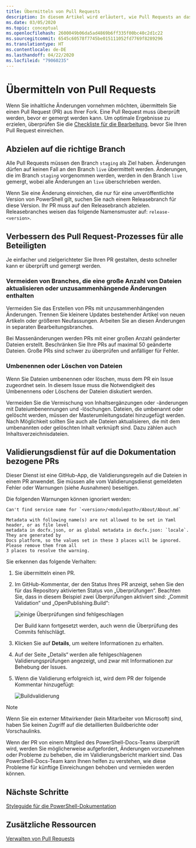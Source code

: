 ```yaml
---
title: Übermitteln von Pull Requests
description: In diesem Artikel wird erläutert, wie Pull Requests an das PowerShell-Docs-Team übermittelt werden.
ms.date: 03/05/2020
ms.topic: conceptual
ms.openlocfilehash: 2600049b06da5ad4869b6ff335f00bc40c2d1c22
ms.sourcegitcommit: 6545c60578f7745be015111052fd7769f8289296
ms.translationtype: HT
ms.contentlocale: de-DE
ms.lasthandoff: 04/22/2020
ms.locfileid: "79060235"
---
```

# <a name="how-to-submit-pull-requests"></a>Übermitteln von Pull Requests

Wenn Sie inhaltliche Änderungen vornehmen möchten, übermitteln Sie einen Pull Request (PR) aus Ihrer Fork. Eine Pull Request muss überprüft werden, bevor er gemergt werden kann. Um optimale Ergebnisse zu erzielen, überprüfen Sie die [Checkliste für die Bearbeitung](editorial-checklist.md), bevor Sie Ihren Pull Request einreichen.

## <a name="target-the-correct-branch"></a>Abzielen auf die richtige Branch

Alle Pull Requests müssen den Branch `staging` als Ziel haben. Änderungen dürfen auf keinen Fall an den Branch `live` übermittelt werden. Änderungen, die im Branch `staging` vorgenommen werden, werden in den Branch `live` gemergt, wobei alle Änderungen an `live` überschrieben werden.

Wenn Sie eine Änderung einreichen, die nur für eine unveröffentlichte Version von PowerShell gilt, suchen Sie nach einem Releasebranch für diese Version. Ihr PR muss auf den Releasebranch abzielen. Releasebranches weisen das folgende Namensmuster auf: `release-<version>`.

## <a name="make-the-pull-request-process-work-better-for-everyone"></a>Verbessern des Pull Request-Prozesses für alle Beteiligten

Je einfacher und zielgerichteter Sie Ihren PR gestalten, desto schneller kann er überprüft und gemergt werden.

### <a name="avoid-branches-that-update-large-numbers-of-files-or-contain-unrelated-changes"></a>Vermeiden von Branches, die eine große Anzahl von Dateien aktualisieren oder unzusammenhängende Änderungen enthalten

Vermeiden Sie das Erstellen von PRs mit unzusammenhängenden Änderungen. Trennen Sie kleinere Updates bestehender Artikel von neuen Artikeln oder größeren Neufassungen. Arbeiten Sie an diesen Änderungen in separaten Bearbeitungsbranches.

Bei Massenänderungen werden PRs mit einer großen Anzahl geänderter Dateien erstellt. Beschränken Sie Ihre PRs auf maximal 50 geänderte Dateien. Große PRs sind schwer zu überprüfen und anfälliger für Fehler.

### <a name="renaming-or-deleting-files"></a>Umbenennen oder Löschen von Dateien

Wenn Sie Dateien umbenennen oder löschen, muss dem PR ein Issue zugeordnet sein. In diesem Issue muss die Notwendigkeit des Umbenennens oder Löschens der Dateien diskutiert werden.

Vermeiden Sie die Vermischung von Inhaltsergänzungen oder -änderungen mit Dateiumbenennungen und -löschungen. Dateien, die umbenannt oder gelöscht werden, müssen der Masterumleitungsdatei hinzugefügt werden. Nach Möglichkeit sollten Sie auch alle Dateien aktualisieren, die mit dem umbenannten oder gelöschten Inhalt verknüpft sind. Dazu zählen auch Inhaltsverzeichnisdateien.

## <a name="docs-pr-validation-service"></a>Validierungsdienst für auf die Dokumentation bezogene PRs

Dieser Dienst ist eine GitHub-App, die Validierungsregeln auf die Dateien in einem PR anwendet. Sie müssen alle vom Validierungsdienst gemeldeten Fehler oder Warnungen (siehe Ausnahmen) beseitigen.

Die folgenden Warnungen können ignoriert werden:

```
Can't find service name for `<version>/<modulepath>/About/About.md`
```

```
Metadata with following name(s) are not allowed to be set in Yaml header, or as file level
metadata in docfx.json, or as global metadata in docfx.json: `locale`. They are generated by
Docs platform, so the values set in these 3 places will be ignored. Please remove them from all
3 places to resolve the warning.
```

Sie erkennen das folgende Verhalten:

1. Sie übermitteln einen PR.
1. Im GitHub-Kommentar, der den Status Ihres PR anzeigt, sehen Sie den für das Repository aktivierten Status von „Überprüfungen“. Beachten Sie, dass in diesem Beispiel zwei Überprüfungen aktiviert sind: „Commit Validation“ und „OpenPublishing.Build“:

   ![einige Überprüfungen sind fehlgeschlagen](media/pull-requests/validation-failed.png)

   Der Build kann fortgesetzt werden, auch wenn die Überprüfung des Commits fehlschlägt.

1. Klicken Sie auf **Details**, um weitere Informationen zu erhalten.
1. Auf der Seite „Details“ werden alle fehlgeschlagenen Validierungsprüfungen angezeigt, und zwar mit Informationen zur Behebung der Issues.
1. Wenn die Validierung erfolgreich ist, wird dem PR der folgende Kommentar hinzugefügt:

   ![Buildvalidierung](media/pull-requests/build-validation.png)

> [!NOTE]
> Wenn Sie ein externer Mitwirkender (kein Mitarbeiter von Microsoft) sind, haben Sie keinen Zugriff auf die detaillierten Buildberichte oder Vorschaulinks.

Wenn der PR von einem Mitglied des PowerShell-Docs-Teams überprüft wird, werden Sie möglicherweise aufgefordert, Änderungen vorzunehmen oder Probleme zu beheben, die im Validierungsbericht markiert sind. Das PowerShell-Docs-Team kann Ihnen helfen zu verstehen, wie diese Probleme für künftige Einreichungen behoben und vermieden werden können.

## <a name="next-steps"></a>Nächste Schritte

[Styleguide für die PowerShell-Dokumentation](powershell-style-guide.md)

## <a name="additional-resources"></a>Zusätzliche Ressourcen

[Verwalten von Pull Requests](managing-pull-requests.md)
